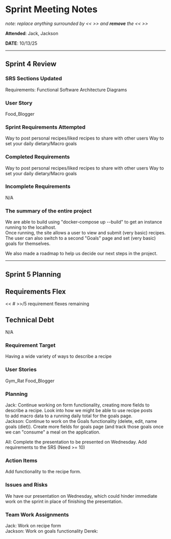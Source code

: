 # Sprint Meeting Notes

*note: replace anything surrounded by << >> and **remove** the << >>*

**Attended**: Jack, Jackson

**DATE**: 10/13/25

***

## Sprint 4 Review

### SRS Sections Updated

Requirements: Functional
Software Architecture Diagrams

### User Story

Food_Blogger

### Sprint Requirements Attempted

Way to post personal recipes/liked recipes to share with other users
Way to set your daily dietary/Macro goals

### Completed Requirements

Way to post personal recipes/liked recipes to share with other users
Way to set your daily dietary/Macro goals

### Incomplete Requirements

N/A

### The summary of the entire project

We are able to build using "docker-compose up --build" to get an instance running to the localhost.  
Once running, the site allows a user to view and submit (very basic) recipes.  
The user can also switch to a second "Goals" page and set (very basic) goals for themselves.

We also made a roadmap to help us decide our next steps in the project.

***

## Sprint 5 Planning

## Requirements Flex

<< # >>/5 requirement flexes remaining

## Technical Debt

N/A

### Requirement Target

Having a wide variety of ways to describe a recipe

### User Stories

Gym_Rat
Food_Blogger

### Planning

Jack: Continue working on form functionality, creating more fields to describe a recipe. Look into how we might be able to use recipe posts  
to add macro data to a running daily total for the goals page.  
Jackson:  Continue to work on the Goals functionality (delete, edit, name goals (diet)). Create more fields for goals page (and track those goals once we can "consume" a meal on the application.

All: Complete the presentation to be presented on Wednesday. Add requirements to the SRS (Need >= 10)

### Action Items

Add functionality to the recipe form.

### Issues and Risks

We have our presentation on Wednesday, which could hinder immediate work on the sprint in place of finishing the presentation.

### Team Work Assignments

Jack: Work on recipe form  
Jackson:  Work on goals functionality
Derek:  
